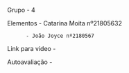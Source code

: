 Grupo - 4

Elementos - Catarina Moita nº21805632

          - João Joyce nº2180567

Link para video - 

Autoavaliação - 
